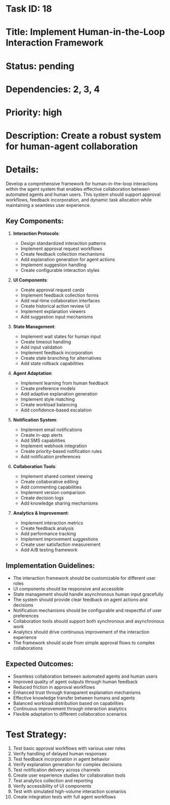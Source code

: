 # Task ID: 18
# Title: Implement Human-in-the-Loop Interaction Framework
# Status: pending
# Dependencies: 2, 3, 4
# Priority: high
# Description: Create a robust system for human-agent collaboration

# Details:
Develop a comprehensive framework for human-in-the-loop interactions within the agent system that enables effective collaboration between automated agents and human users. This system should support approval workflows, feedback incorporation, and dynamic task allocation while maintaining a seamless user experience.

## Key Components:

1. **Interaction Protocols**:
   - Design standardized interaction patterns
   - Implement approval request workflows
   - Create feedback collection mechanisms
   - Add explanation generation for agent actions
   - Implement suggestion handling
   - Create configurable interaction styles

2. **UI Components**:
   - Create approval request cards
   - Implement feedback collection forms
   - Add real-time collaboration interfaces
   - Create historical action review UI
   - Implement explanation viewers
   - Add suggestion input mechanisms

3. **State Management**:
   - Implement wait states for human input
   - Create timeout handling
   - Add input validation
   - Implement feedback incorporation
   - Create state branching for alternatives
   - Add state rollback capabilities

4. **Agent Adaptation**:
   - Implement learning from human feedback
   - Create preference models
   - Add adaptive explanation generation
   - Implement style matching
   - Create workload balancing
   - Add confidence-based escalation

5. **Notification System**:
   - Implement email notifications
   - Create in-app alerts
   - Add SMS capabilities
   - Implement webhook integration
   - Create priority-based notification rules
   - Add notification preferences

6. **Collaboration Tools**:
   - Implement shared context viewing
   - Create collaborative editing
   - Add commenting capabilities
   - Implement version comparison
   - Create decision logs
   - Add knowledge sharing mechanisms

7. **Analytics & Improvement**:
   - Implement interaction metrics
   - Create feedback analysis
   - Add performance tracking
   - Implement improvement suggestions
   - Create user satisfaction measurement
   - Add A/B testing framework

## Implementation Guidelines:

- The interaction framework should be customizable for different user roles
- UI components should be responsive and accessible
- State management should handle asynchronous human input gracefully
- The system should provide clear feedback on agent actions and decisions
- Notification mechanisms should be configurable and respectful of user preferences
- Collaboration tools should support both synchronous and asynchronous work
- Analytics should drive continuous improvement of the interaction experience
- The framework should scale from simple approval flows to complex collaborations

## Expected Outcomes:

- Seamless collaboration between automated agents and human users
- Improved quality of agent outputs through human feedback
- Reduced friction in approval workflows
- Enhanced trust through transparent explanation mechanisms
- Effective knowledge transfer between humans and agents
- Balanced workload distribution based on capabilities
- Continuous improvement through interaction analytics
- Flexible adaptation to different collaboration scenarios

# Test Strategy:
1. Test basic approval workflows with various user roles
2. Verify handling of delayed human responses
3. Test feedback incorporation in agent behavior
4. Verify explanation generation for complex decisions
5. Test notification delivery across channels
6. Create user experience studies for collaboration tools
7. Test analytics collection and reporting
8. Verify accessibility of UI components
9. Test with simulated high-volume interaction scenarios
10. Create integration tests with full agent workflows